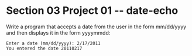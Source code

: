 # Section 03 Project 01 -- date-echo

Write a program that accepts a date from the user in the form mm/dd/yyyy and then displays it in the form yyyymmdd:

```text
Enter a date (mm/dd/yyyy): 2/17/2011
You entered the date 20110217
```
